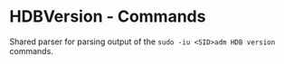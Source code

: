 HDBVersion - Commands
=====================

Shared parser for parsing output of the ``sudo -iu <SID>adm HDB version``
commands.